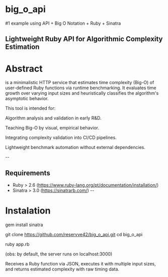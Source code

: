 # big_o_api
#1 example using API + Big O Notation + Ruby + Sinatra

## Lightweight Ruby API for Algorithmic Complexity Estimation
# Abstract
is a minimalistic HTTP service that estimates time complexity (Big-O) of user-defined Ruby functions via runtime benchmarking.
It evaluates time growth over varying input sizes and heuristically classifies the algorithm's asymptotic behavior.

This tool is intended for:

Algorithm analysis and validation in early R&D.

Teaching Big-O by visual, empirical behavior.

Integrating complexity validation into CI/CD pipelines.

Lightweight benchmark automation without external dependencies.

--
## Requirements 
- Ruby > 2.6 (https://www.ruby-lang.org/pt/documentation/installation/)
- Sinatra > 3.0 (https://sinatrarb.com/)
-- 

# Instalation

gem install sinatra 

git clone https://github.com/reservve42/big_o_api.git
cd big_o_api

ruby app.rb

(obs: by default, the server runs on localhost:3000)



Receives a Ruby function via JSON, executes it with multiple input sizes, and returns estimated complexity with raw timing data.
